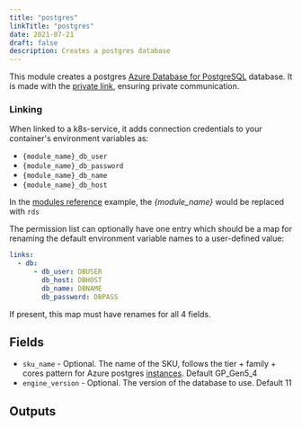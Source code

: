 ```yaml
---
title: "postgres"
linkTitle: "postgres"
date: 2021-07-21
draft: false
description: Creates a postgres database
---
```


This module creates a postgres [Azure Database for PostgreSQL](https://azure.microsoft.com/en-us/services/postgresql/) database. It is made with
the [private link](https://docs.microsoft.com/en-us/azure/postgresql/concepts-data-access-and-security-private-link), ensuring private communication.

### Linking

When linked to a k8s-service, it adds connection credentials to your container's environment variables as:

- `{module_name}_db_user`
- `{module_name}_db_password`
- `{module_name}_db_name`
- `{module_name}_db_host`

In the [modules reference](/modules-reference) example, the _{module_name}_ would be replaced with `rds`

The permission list can optionally have one entry which should be a map for renaming the default environment variable
names to a user-defined value:

```yaml
links:
  - db:
      - db_user: DBUSER
        db_host: DBHOST
        db_name: DBNAME
        db_password: DBPASS
```

If present, this map must have renames for all 4 fields.


## Fields

- `sku_name` - Optional. The name of the SKU, follows the tier + family + cores pattern for Azure postgres [instances](https://docs.microsoft.com/en-us/azure/postgresql/concepts-pricing-tiers). Default GP_Gen5_4
- `engine_version` - Optional. The version of the database to use. Default 11

## Outputs

